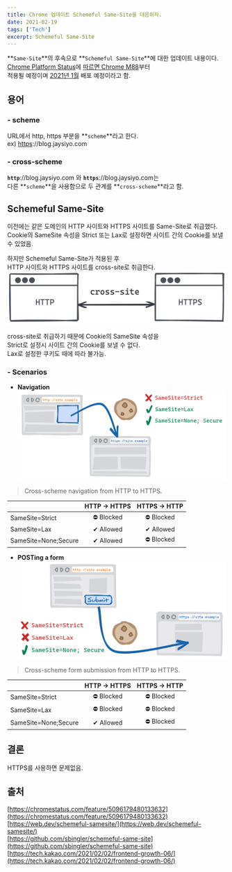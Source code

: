 ```yaml
---
title: Chrome 업데이트 Schemeful Same-Site을 대응하자.
date: 2021-02-19
tags: ['Tech']
excerpt: Schemeful Same-Site
---
```


**`Same-Site`**의 후속으로 **`Schemeful Same-Site`**에 대한 업데이트 내용이다.  
[Chrome Platform Status](https://chromestatus.com/feature/5096179480133632)에 <U>따르면 Chrome M88</U>부터  
적용될 예정이며 <U>2021년 1월</U> 배포 예정이라고 함.  

## 용어
### - scheme
URL에서 http, https 부분을 **`scheme`**라고 한다.  
ex) <U>https</U>://blog.jaysiyo.com
### - cross-scheme
**`http`**://blog.jaysiyo.com 와 **`https`**://blog.jaysiyo.com는  
다른 **`scheme`**을 사용함으로 두 관계를 **`cross-scheme`**라고 함.

## Schemeful Same-Site
이전에는 같은 도메인의 HTTP 사이트와 HTTPS 사이트를 Same-Site로 취급했다.  
Cookie의 SameSite 속성을 Strict 또는 Lax로 설정하면 사이트 간의 Cookie를 보낼 수 있었음.  

하지만 Schemeful Same-Site가 적용된 후  
HTTP 사이트와 HTTPS 사이트를 cross-site로 취급한다.  
![](../images/to-be.png)

cross-site로 취급하기 때문에 Cookie의 SameSite 속성을  
Strict로 설정시 사이트 간의 Cookie를 보낼 수 없다.  
Lax로 설정한 쿠키도 때에 따라 불가능.
### - Scenarios
- **Navigation**
![](../images/cross-scheme-navigation.png)

> Cross-scheme navigation from HTTP to HTTPS.

|  | HTTP → HTTPS | HTTPS → HTTP |
|---|:---:|:---:|
| SameSite=Strict | ⛔ Blocked | ⛔ Blocked |
| SameSite=Lax | ✔ Allowed | ✔ Allowed |
| SameSite=None;Secure | ✔ Allowed | ⛔ Blocked |

- **POSTing a form**
![](../images/cross-scheme-form-submission.png)

> Cross-scheme form submission from HTTP to HTTPS.

|  | HTTP → HTTPS | HTTPS → HTTP |
|---|:---:|:---:|
| SameSite=Strict | ⛔ Blocked | ⛔ Blocked |
| SameSite=Lax | ⛔ Blocked | ⛔ Blocked |
| SameSite=None;Secure | ✔ Allowed | ⛔ Blocked |

## 결론
HTTPS를 사용하면 문제없음.

## 출처
[https://chromestatus.com/feature/5096179480133632](https://chromestatus.com/feature/5096179480133632)  
[https://web.dev/schemeful-samesite/](https://web.dev/schemeful-samesite/)  
[https://github.com/sbingler/schemeful-same-site](https://github.com/sbingler/schemeful-same-site)  
[https://tech.kakao.com/2021/02/02/frontend-growth-06/](https://tech.kakao.com/2021/02/02/frontend-growth-06/)


